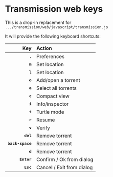 # Transmission web keys

This is a drop-in replacement for `.../transmission/web/javascript/transmission.js`

It will provide the following keyboard shortcuts:

 | Key                       | Action                    |
 | ------------------------: | :------------------------ |
 | <kbd>**,**</kbd>          | Preferences               |
 | <kbd>**m**</kbd>          | Set location              |
 | <kbd>**l**</kbd>          | Set location              |
 | <kbd>**o**</kbd>          | Add/open a torrent        |
 | <kbd>**a**</kbd>          | Select all torrents       |
 | <kbd>**c**</kbd>          | Compact view              |
 | <kbd>**i**</kbd>          | Info/inspector            |
 | <kbd>**t**</kbd>          | Turtle mode               |
 | <kbd>**r**</kbd>          | Resume                    |
 | <kbd>**v**</kbd>          | Verify                    |
 | <kbd>**del**</kbd>        | Remove torrent            |
 | <kbd>**back-space**</kbd> | Remove torrent            |
 | <kbd>**d**</kbd>          | Remove torrent            |
 | <kbd>**Enter**</kbd>      | Confirm / Ok from dialog  |
 | <kbd>**Esc**</kbd>        | Cancel / Exit from dialog |
